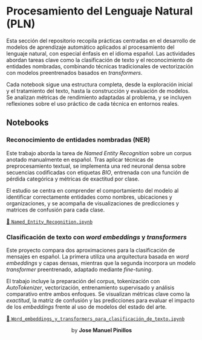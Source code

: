 # Procesamiento del Lenguaje Natural (PLN)

Esta sección del repositorio recopila prácticas centradas en el desarrollo de modelos de aprendizaje automático aplicados al procesamiento del lenguaje natural, con especial énfasis en el idioma español. Las actividades abordan tareas clave como la clasificación de texto y el reconocimiento de entidades nombradas, combinando técnicas tradicionales de vectorización con modelos preentrenados basados en *transformers*.

Cada notebook sigue una estructura completa, desde la exploración inicial y el tratamiento del texto, hasta la construcción y evaluación de modelos. Se analizan métricas de rendimiento adaptadas al problema, y se incluyen reflexiones sobre el uso práctico de cada técnica en entornos reales.



## Notebooks

### Reconocimiento de entidades nombradas (NER)

Este trabajo aborda la tarea de *Named Entity Recognition* sobre un corpus anotado manualmente en español. Tras aplicar técnicas de preprocesamiento textual, se implementa una red neuronal densa sobre secuencias codificadas con etiquetas *BIO*, entrenada con una función de pérdida categórica y métricas de exactitud por clase.

El estudio se centra en comprender el comportamiento del modelo al identificar correctamente entidades como nombres, ubicaciones y organizaciones, y se acompaña de visualizaciones de predicciones y matrices de confusión para cada clase.

[🔗 `Named_Entity_Recognition.ipynb`](1-Named_Entity_Recognition/Named_Entity_Recognition.ipynb)



### Clasificación de texto con *word embeddings* y *transformers*

Este proyecto compara dos aproximaciones para la clasificación de mensajes en español. La primera utiliza una arquitectura basada en *word embeddings* y capas densas, mientras que la segunda incorpora un modelo *transformer* preentrenado, adaptado mediante *fine-tuning*.

El trabajo incluye la preparación del corpus, tokenización con *AutoTokenizer*, vectorización, entrenamiento supervisado y análisis comparativo entre ambos enfoques. Se visualizan métricas clave como la *exactitud*, la matriz de confusión y las predicciones para evaluar el impacto de los *embeddings* frente al uso de modelos del estado del arte.

[🔗 `Word_embeddings_y_transformers_para_clasificación_de_texto.ipynb`](2-PLN_Clasificación_transformers/Word_embeddings_y_transformers_para_clasificación_de_texto.ipynb)



<center>by <strong>Jose Manuel Pinillos</strong></center>